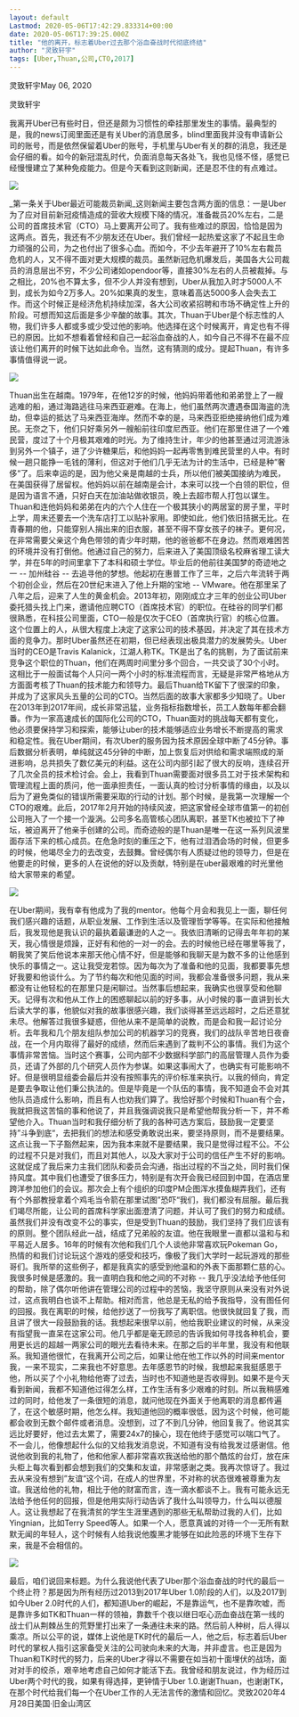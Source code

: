 ```yaml
---
layout: default
Lastmod: 2020-05-06T17:42:29.833314+00:00
date: 2020-05-06T17:39:25.000Z
title: "他的离开，标志着Uber过去那个浴血奋战时代彻底终结"
author: "灵致轩宇"
tags: [Uber,Thuan,公司,CTO,2017]
---
```


灵致轩宇May 06, 2020

灵致轩宇  

我离开Uber已有些时日，但还是颇为习惯性的牵挂那里发生的事情。最典型的是，我的news订阅里面还是有关Uber的消息居多，blind里面我并没有申请新公司的账号，而是依然保留着Uber的账号，手机里与Uber有关的群的消息，我还是会仔细的看。如今的新冠混乱时代，负面消息每天各处飞，我也见怪不怪，感觉已经慢慢建立了某种免疫能力。但是今天看到这则新闻，还是忍不住的有点难过。

![](https://images.weserv.nl/?url=https%3A//mmbiz.qpic.cn/mmbiz_png/9uMyLdSq1fwouA2ic5POK9RFGpyLFjv04ZbhH8ZQHbzK62nbpY1dLOkZw1WExibkCyy1DqhJWHGo9gQ8nsIpRmLQ/640%3Fwx_fmt%3Dpng)

_第一条关于Uber最近可能裁员新闻_这则新闻主要包含两方面的信息：一是Uber为了应对目前新冠疫情造成的营收大规模下降的情况，准备裁员20%左右，二是公司的首席技术官（CTO）马上要离开公司了。我有些难过的原因，恰恰是因为这两点。首先，我还有不少朋友还在Uber。我们曾经一起热爱这家了不起且生命力顽强的公司，为之也付出了很多心血。而如今，不少去年避开了10%左右裁员危机的人，又不得不面对更大规模的裁员。虽然新冠危机爆发后，美国各大公司裁员的消息层出不穷，不少公司诸如opendoor等，直接30%左右的人员被裁掉。与之相比，20%也不算太多，但不少人并没有想到，Uber从我加入时才5000人不到，成长为如今2万多人。20%如果真的发生，意味着高达5000多人会失去工作。而这个时候正是经济危机持续加深，各大公司收紧招聘和市场不确定性上升的阶段。可想而知这后面是多少辛酸的故事。其次，Thuan于Uber是个标志性的人物，我们许多人都或多或少受过他的影响。他选择在这个时候离开，肯定也有不得已的原因。比如不想看着曾经和自己一起浴血奋战的人，如今自己不得不在最不应该让他们离开的时候下达如此命令。当然，这有猜测的成分。提起Thuan，有许多事情值得说一说。

![](https://images.weserv.nl/?url=https%3A//mmbiz.qpic.cn/mmbiz_png/9uMyLdSq1fwouA2ic5POK9RFGpyLFjv04l35SBTN7MyCG3STicictSAKY0GHda7xjTeZLhlM1vpWLTYqmicldj8R8g/640%3Fwx_fmt%3Dpng)

Thuan出生在越南。1979年，在他12岁的时候，他妈妈带着他和弟弟登上了一艘逃难的船，通过海路逃往马来西亚避难。在海上，他们虽然两次遭遇泰国海盗的洗劫，但幸运的抵达了马来西亚海岸。然而不幸的是，马来西亚拒绝接纳他们成为难民。无奈之下，他们只好乘另外一艘船前往印度尼西亚。他们在那里住进了一个难民营，度过了十个月极其艰难的时光。为了维持生计，年少的他甚至通过河流游泳到另外一个镇子，进了少许糖果后，和他妈妈一起再零售到难民营里的人中。有时候一趟只能挣一毛钱的薄利，但这对于他们几乎无法为计的生活中，已经是种”奢侈“了。后来幸运的是，因为他父亲是南越的士兵，所以他们被美国接纳为难民，在美国获得了居留权。他妈妈以前在越南是会计，本来可以找一个白领的职位，但是因为语言不通，只好白天在加油站做收银员，晚上去超市帮人打包以谋生。Thuan和连他妈妈和弟弟在内的六个人住在一个极其狭小的两居室的房子里，平时上学，周末还要去一个洗车店打工以贴补家用。即使如此，他们依旧拮据无比。在青春期的他，只能穿别人捐出来的旧衣服，甚至不得不穿女孩子的袜子。更何况，在非常需要父亲这个角色带领的青少年时期，他的爸爸都不在身边。然而艰难困苦的环境并没有打倒他。他通过自己的努力，后来进入了美国顶级名校麻省理工读大学，并在5年的时间里拿下了本科和硕士学位。毕业后的他前往美国梦的奇迹地之一 -- 加州硅谷 -- 去追寻他的梦想。他起初在惠普工作了三年，之后六年流转于两个初创企业，然后在20世纪末进入了他上升期的宝地 -- VMware。他在那里呆了八年之后，迎来了人生的黄金机会。2013年初，刚刚成立才三年的创业公司Uber委托猎头找上门来，邀请他应聘CTO（首席技术官）的职位。在硅谷的同学们都很熟悉，在科技公司里面，CTO一般是仅次于CEO（首席执行官）的核心位置。这个位置上的人，从很大程度上决定了这家公司的技术基因，并决定了其在技术方面的竞争力。那时Uber虽然还在初期，但已经表现出极具潜力的发展势头。Uber当时的CEO是Travis Kalanick，江湖人称TK。TK是出了名的挑剔，为了面试前来竞争这个职位的Thuan，他们在两周时间里分多个回合，一共交谈了30个小时。这相比于一般面试每个人只问一两个小时的标准流程而言，无疑是非常严格地从方方面面考核了Thuan的技术能力和领导力。最后Thuan给TK留下了很深的印象，并成为了这家风头五量的公司的CTO。当然后面的故事大家都多少知晓了。Uber在2013年到2017年间，成长非常迅猛，业务指标指数增长，员工人数每年都会翻番。作为一家高速成长的国际化公司的CTO，Thuan面对的挑战每天都有变化，他必须要保持学习和探索，能够让uber的技术能够适应业务增长不断提高的需求和稳定性。我在Uber期间，有次Uber的服务因为技术原因全球中断了45分钟。事后数据分析表明，单纯就这45分钟的中断，加上恢复后对供给和需求端照成的渐进影响，总共损失了数亿美元的利益。这在公司内部引起了很大的反响，连续召开了几次全员的技术检讨会。会上，我看到Thuan需要面对很多员工对于技术架构和管理流程上面的质问，他一面承担责任，一面认真的检讨分析事情的缘由，以及以后为了避免类似的错误所需要采取的行动的计划。那个时候，是我第一次理解一个CTO的艰难。此后，2017年2月开始的持续风波，把这家曾经全球市值第一的初创公司拖入了一个接一个漩涡。公司多名高管核心团队离职，甚至TK也被拉下了神坛，被迫离开了他亲手创建的公司。而奇迹般的是Thuan是唯一在这一系列风波里面存活下来的核心成员。在危急时刻的重压之下，他有过泪洒会场的时候，但更多的时候，他竭尽全力的去改变，去鼓舞。曾经偶尔有人质疑过他的领导力，但是在他要走的时候，更多的人在说他的好以及贡献，特别是在uber最艰难的时光里他给大家带来的希望。

![](https://images.weserv.nl/?url=https%3A//mmbiz.qpic.cn/mmbiz_png/9uMyLdSq1fwouA2ic5POK9RFGpyLFjv040mE86GFibpjuou6iby9KciadpQgANuZsSYWCa8xxFLiaT6TbTbLtoHIncw/640%3Fwx_fmt%3Dpng)

在Uber期间，我有幸有他成为了我的mentor。他每个月会和我见上一面，聊任何我们感兴趣的话题，从职业发展、工作到生活以及管理哲学等等。在实际和他接触后，我发现他是我认识的最执着最谦逊的人之一。我依旧清晰的记得去年年初的某天，我心情很是烦躁，正好有和他的一对一的会。去的时候他已经在哪里等我了，朝我笑了笑后他说本来那天他心情不好，但是能够和我聊天是为数不多的让他感到快乐的事情之一。这让我受宠若惊。因为每次为了准备和他的见面，我都要事先想好我要和他谈什么。为了节约每次和他见面的时间，我都会准备很多问题，我从来都没有让他轻松的在那里只是闲聊过。当然事后想起来，我确实也很享受和他聊天。记得有次和他从工作上的困惑聊起以前的好多事，从小时候的事一直讲到长大后读大学的事，他貌似对我的故事很感兴趣，我们谈得甚至远远超时，之后还意犹未尽。他解答过我很多疑惑，但他从来不是简单的说教，而是会和我一起讨论分析。去年我和几个朋友组队参加公司的机器学习的竞赛，我们的战队辛苦地日夜奋战，在一个月内取得了最好的成绩，然而后来遇到了裁判不公的事情。我们为这个事情非常苦恼。当时这个赛事，公司内部不少数据科学部门的高层管理人员作为委员，还请了外部的几个研究人员作为参谋。如果这事闹大了，也确实有可能影响不好。但是很明显组委会最后并没有按照事先的评价标准来执行。以我的倾向，肯定是要去争取让他们秉公执法的。但是毕竟是一个队伍的事情，我不知道会不会对其他队员造成什么影响，而且有人也劝我们算了。我恰好那个时候和Thuan有个会，我就把我这苦恼的事和他说了，并且我强调说我只是希望他帮我分析一下，并不希望他介入。Thuan当时和我仔细分析了我的各种可选方案后，鼓励我一定要坚持”斗争到底“，去把我们的想法和感受勇敢说出来，要坚持原则，而不是要结果。这点让我一下子豁然起来，因为我本来就不是要结果，我只是觉得过程不公。不公的过程不只是对我们，而且对其他人，以及大家对于公司的信任产生不好的影响。这就促成了我后来力主我们团队和委员会沟通，指出过程的不当之处，同时我们保持风度。其中我们也遭受了很多压力，特别是有次开会我已经回到中国，在酒店里跨洋参加他们的会议。那次会上有个组织的印度PM企图浑水摸鱼糊弄我们，还有有个外部教授拿着个鸡毛当令箭在那里试图”恐吓“我们，我们都没有屈服。最后我们竭尽所能，让公司的首席科学家出面澄清了问题，并认可了我们的努力和成绩。虽然我们并没有改变不公的事实，但是受到Thuan的鼓励，我们坚持了我们应该有的原则。整个团队经此一战，结成了兄弟般的友谊。他在我眼里一直都以温和与和平易近人居多。16年的时候有次他和我们几个人谈他非常喜欢玩Pokeman Go，热情的和我们讨论玩这个游戏的感受和技巧，像极了我们大学时一起玩游戏的那些哥们。我所举的这些例子，都是我真实的感受到他温和的外表下面那颗仁慈的心。我很多时候是感激的。我一直明白我和他之间的不对称 -- 我几乎没法给予他任何的帮助，除了偶尔听他讲在管理公司的过程中的苦恼，我坚守原则从来没有对外说过，这点我明白也谈不上帮助。相对而言，他总是无私的给予我指导，没有图任何的回报。我在离职的时候，给他抄送了一份我写了离职信。他很快就回复了我，而且讲了很大一段鼓励我的话。我想起来很早以前，他给我职业建议的时候，从来没有指望我一直呆在这家公司。他几乎都是毫无顾忌的告诉我如何寻找各种机会，要用更长远的超越一两家公司的眼光去看待未来。在那之后的半年里，我没有和他联系。我知道他很忙，在我离开公司之后，如果让他在他工作以外的时间来mentor我，一来不现实，二来我也不好意思。去年感恩节的时候，我想起来我挺感恩于他，所以买了个小礼物给他寄了过去，当时也不知道他是否收得到。如果不是今天看到新闻，我都不知道他过得怎么样，工作生活有多少艰难的时刻。所以我稍感难过的同时，给他发了一条很短的消息，就问他现在外面关于他离职的消息都传遍了，在这个敏感时期，他怎么样。我知道他回的概率很低，因为这个时候，他可能都会收到无数个邮件或者消息。没想到，过了不到几分钟，他回复我了。他说其实远比好要好，他过去太累了，需要24x7的操心，现在他终于感觉可以喘口气了。不一会儿，他像想起什么似的又给我发消息说，不知道有没有给我发过感谢信。他说他收到我的礼物了，他和他家人都非常喜欢我送给他的那个酷炫的台灯，放在床头柜上每次看到都会想到我们的交集和友谊，非常感谢之类。我再次惊讶了。我过去从来没有想到”友谊“这个词，在成人的世界里，不对称的状态很难被尊重为友谊。我送给他的礼物，相比于他的财富而言，连一滴水都谈不上。我有可能永远无法给予他任何的回报，但是他用实际行动告诉了我什么叫领导力，什么叫以德服人。这让我想起了在我清贫的学生生涯里遇到的那些无私帮助过我的人们，比如Yingnian，比如Terry Speed等人。如果一个人，愿意真诚的对待一个一无所有默默无闻的年轻人，这个时候有人给我说他腹黑才能够在如此险恶的环境下生存下来，我是不会相信的。

![](https://images.weserv.nl/?url=https%3A//mmbiz.qpic.cn/mmbiz_png/9uMyLdSq1fwouA2ic5POK9RFGpyLFjv04uuUolIt3VB3RkFsL3Y6lPRo5XFTZ6eAHOH1UFticzdcjfXyOPNdQZmw/640%3Fwx_fmt%3Dpng)

最后，咱们说回来标题。为什么我说他代表了Uber那个浴血奋战的时代的最后一个终止符？那是因为所有经历过2013到2017年Uber 1.0阶段的人们，以及2017到如今Uber 2.0时代的人们，都知道Uber的崛起，不是靠运气，也不是靠吹嘘，而是靠许多如TK和Thuan一样的领袖，靠数千个夜以继日呕心沥血奋战在第一线的战士们从荆棘丛生的荒野里打出来了一条通往未来的路。然后前人种树，后人得以乘凉。所以公平的说，媒体上说他是TK时代的最后一人，他之后，标志着后Uber时代的掌权人指引这家备受关注的公司驶向未来的大海，并非虚言。也正是因为Thuan和TK时代的努力，后来的Uber才得以不需要在如当初十面埋伏的战场，面对对手的绞杀，艰辛地考虑自己如何才能活下去。我曾经和朋友说过，作为经历过Uber两个时代的我，如果有得选择，更钟情于Uber 1.0.谢谢Thuan，也谢谢TK，在那个时代给我们每一个在Uber工作的人无法言传的激情和回忆。灵致2020年4月28日美国·旧金山湾区

